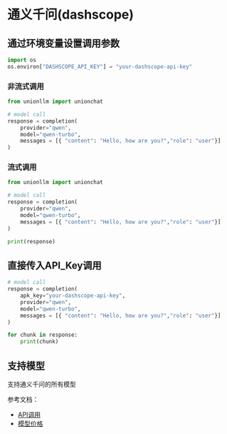# 通义千问(dashscope)

## 通过环境变量设置调用参数

```python
import os 
os.environ["DASHSCOPE_API_KEY"] = "your-dashscope-api-key"
```

### 非流式调用

```python
from unionllm import unionchat

# model call
response = completion(
    provider="qwen",
    model="qwen-turbo", 
    messages = [{ "content": "Hello, how are you?","role": "user"}]
)
```

### 流式调用

```python
from unionllm import unionchat

# model call
response = completion(
    provider="qwen",
    model="qwen-turbo", 
    messages = [{ "content": "Hello, how are you?","role": "user"}]
)

print(response)
```

## 直接传入API_Key调用

```python
# model call
response = completion(
    apk_key="your-dashscope-api-key",
    provider="qwen",
    model="qwen-turbo", 
    messages = [{ "content": "Hello, how are you?","role": "user"}]
)

for chunk in response:
    print(chunk)
```

## 支持模型
支持通义千问的所有模型

参考文档：
- [API调用](https://help.aliyun.com/zh/dashscope/developer-reference/api-details)
- [模型价格](https://help.aliyun.com/zh/dashscope/developer-reference/tongyi-thousand-questions-metering-and-billing)
```